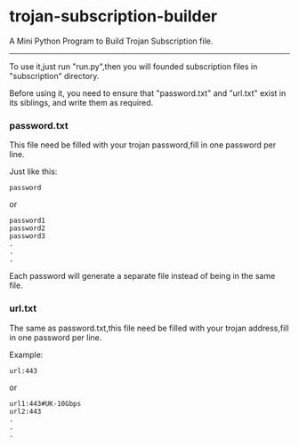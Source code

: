 # trojan-subscription-builder
A Mini Python Program to Build Trojan Subscription file.

---

To use it,just run "run.py",then you will founded subscription files in "subscription" directory.

Before using it, you need to ensure that "password.txt" and "url.txt" exist in its siblings, and write them as required.

### password.txt

This file need be filled with your trojan password,fill in one password per line.

Just like this:

```
password
```
or
```
password1
password2
password3
.
.
.
```

Each password will generate a separate file instead of being in the same file.


### url.txt

The same as password.txt,this file need be filled with your trojan address,fill in one password per line.

Example:

```
url:443
```

or

```
url1:443#UK-10Gbps
url2:443
.
.
.
```
